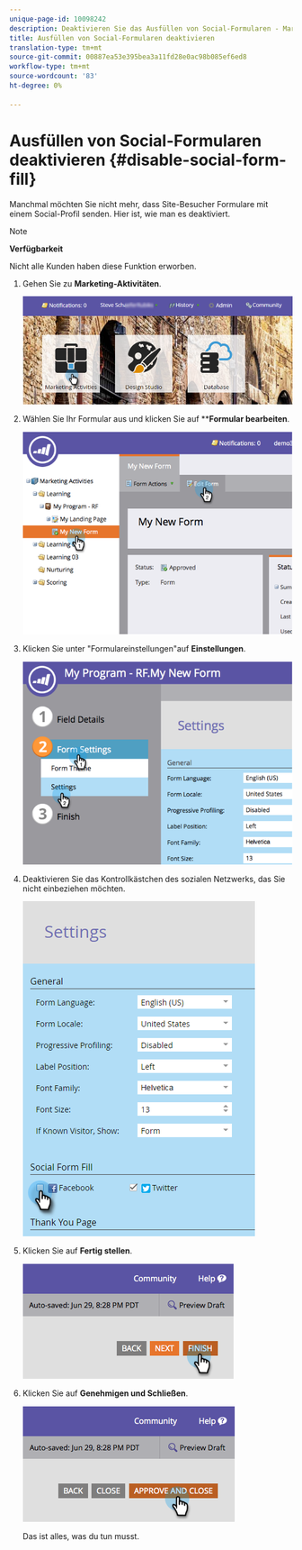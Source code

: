 ```yaml
---
unique-page-id: 10098242
description: Deaktivieren Sie das Ausfüllen von Social-Formularen - Marketing Docs - Produktdokumentation
title: Ausfüllen von Social-Formularen deaktivieren
translation-type: tm+mt
source-git-commit: 00887ea53e395bea3a11fd28e0ac98b085ef6ed8
workflow-type: tm+mt
source-wordcount: '83'
ht-degree: 0%

---
```



# Ausfüllen von Social-Formularen deaktivieren {#disable-social-form-fill}

Manchmal möchten Sie nicht mehr, dass Site-Besucher Formulare mit einem Social-Profil senden. Hier ist, wie man es deaktiviert.

>[!NOTE]
>
>**Verfügbarkeit**
>
>Nicht alle Kunden haben diese Funktion erworben.

1. Gehen Sie zu **Marketing-Aktivitäten**.

   ![](assets/login-marketing-activities-10.png)

1. Wählen Sie Ihr Formular aus und klicken Sie auf ****Formular bearbeiten**.

   ![](assets/image2014-9-15-16-3a35-3a54.png)

1. Klicken Sie unter &quot;Formulareinstellungen&quot;auf **Einstellungen**.

   ![](assets/image2014-9-15-16-3a36-3a4.png)

1. Deaktivieren Sie das Kontrollkästchen des sozialen Netzwerks, das Sie nicht einbeziehen möchten.

   ![](assets/image2016-4-28-16-3a49-3a23.png)

1. Klicken Sie auf **Fertig stellen**.

   ![](assets/image2014-9-15-16-3a36-3a26.png)

1. Klicken Sie auf **Genehmigen und Schließen**.

   ![](assets/image2014-9-15-16-3a36-3a33.png)

   Das ist alles, was du tun musst.

